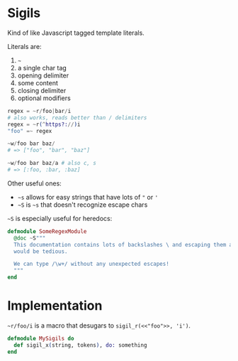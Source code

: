 # Sigils

Kind of like Javascript tagged template literals.

Literals are:

1. `~`
2. a single char tag
3. opening delimiter
4. some content
5. closing delimiter
6. optional modifiers

```elixir
regex = ~r/foo|bar/i
# also works, reads better than / delimiters
regex = ~r(^https?://)i
"foo" =~ regex

~w/foo bar baz/
# => ["foo", "bar", "baz"]

~w/foo bar baz/a # also c, s
# => [:foo, :bar, :baz]
```

Other useful ones:

* `~s` allows for easy strings that have lots of `"` or `'`
* `~S` is `~s` that doesn't recognize escape chars

`~S` is especially useful for heredocs:

```elixir
defmodule SomeRegexModule
  @doc ~S"""
  This documentation contains lots of backslashes \ and escaping them all
  would be tedious.

  We can type /\w+/ without any unexpected escapes!
  """
end
```

# Implementation

`~r/foo/i` is a macro that desugars to `sigil_r(<<"foo">>, 'i')`.

```elixir
defmodule MySigils do
  def sigil_x(string, tokens), do: something
end
```
